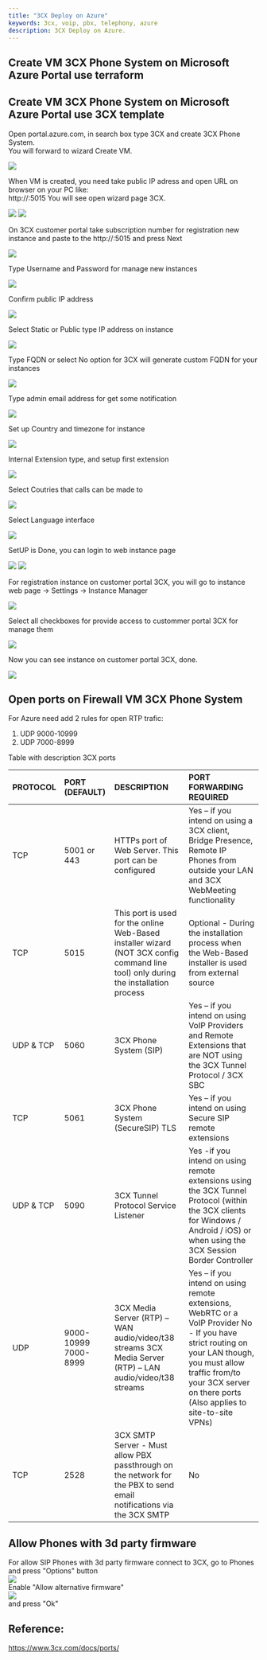 ```yaml
---
title: "3CX Deploy on Azure"
keywords: 3cx, voip, pbx, telephony, azure
description: 3CX Deploy on Azure.
---
```

## Create VM 3CX Phone System on Microsoft Azure Portal use terraform




## Create VM 3CX Phone System on Microsoft Azure Portal use 3CX template
Open portal.azure.com, in search box type 3CX and create 3CX Phone System.  
You will forward to wizard Create VM.

![](images/3CX_deploy_azure_01.png)

When VM is created, you need take public IP adress and open URL on browser on your PC like:   
http://<public IP VM>:5015
You will see open wizard page 3CX.

![](images/3CX_deploy_azure_02.png)
![](images/3CX_deploy_azure_03.png)

On 3CX customer portal take subscription number for registration new instance and paste to the http://<public IP VM>:5015 and press Next

![](images/3CX_deploy_azure_04.png)

Type Username and Password for manage new instances

![](images/3CX_deploy_azure_05.png)

Confirm public IP address

![](images/3CX_deploy_azure_06.png)

Select Static or Public type IP address on instance

![](images/3CX_deploy_azure_07.png)

Type FQDN or select No option for 3CX will generate custom FQDN for your instances

![](images/3CX_deploy_azure_08.png)

Type admin email address for get some notification

![](images/3CX_deploy_azure_09.png)

Set up Country and timezone for instance

![](images/3CX_deploy_azure_10.png)

Internal Extension type, and setup first extension

![](images/3CX_deploy_azure_11.png)

Select Coutries that calls can be made to

![](images/3CX_deploy_azure_12.png)

Select Language interface

![](images/3CX_deploy_azure_13.png)

SetUP is Done, you can login to web instance page

![](images/3CX_deploy_azure_14.png)
![](images/3CX_deploy_azure_15.png)

For registration instance on customer portal 3CX, you will go to instance web page -> Settings -> Instance Manager

![](images/3CX_deploy_azure_17.png)

Select all checkboxes for provide access to custommer portal 3CX for manage them

![](images/3CX_deploy_azure_18.png)

Now you can see instance on customer portal 3CX, done.

![](images/3CX_deploy_azure_16.png)

## Open ports on Firewall VM 3CX Phone System

For Azure need add 2 rules for open RTP trafic:
1. UDP 9000-10999
2. UDP 7000-8999

Table with description 3CX ports

| PROTOCOL     | PORT (DEFAULT) | DESCRIPTION  | PORT FORWARDING REQUIRED |
|:-------------|:---------------|:-------------|:-------------------------|  
| TCP          | 5001 or 443    | HTTPs port of Web Server. This port can be configured | Yes – if you intend on using a 3CX client, Bridge Presence, Remote IP Phones from outside your LAN and 3CX WebMeeting functionality |
| TCP          | 5015           | This port is used for the online Web-Based installer wizard (NOT 3CX config command line tool) only during the installation process | Optional - During the installation process when the Web-Based installer is used from external source |
| UDP & TCP    | 5060           | 3CX Phone System (SIP) | Yes – if you intend on using VoIP Providers and Remote Extensions that are NOT using the 3CX Tunnel Protocol / 3CX SBC |
| TCP          | 5061           | 3CX Phone System (SecureSIP) TLS | Yes – if you intend on using Secure SIP remote extensions |
| UDP & TCP    | 5090           | 3CX Tunnel Protocol Service Listener | Yes -if you intend on using remote extensions using the 3CX Tunnel Protocol (within the 3CX clients for Windows / Android / iOS) or when using the 3CX Session Border Controller |
| UDP          | 9000-10999 7000-8999 | 3CX Media Server (RTP) – WAN audio/video/t38 streams  3CX Media Server (RTP) – LAN audio/video/t38 streams | Yes – if you intend on using remote extensions, WebRTC or a VoIP Provider  No - If you have strict routing on your LAN though, you must allow traffic from/to your 3CX server on there ports (Also applies to site-to-site VPNs)
| TCP          | 2528           | 3CX SMTP Server - Must allow PBX passthrough on the network for the PBX to send email notifications via the 3CX SMTP | No

## Allow Phones with 3d party firmware
For allow SIP Phones with 3d party firmware connect to 3CX, go to Phones and press "Options" button     
![](images/3CX_deploy_azure_19.png)  
Enable "Allow alternative firmware"  
![](images/3CX_deploy_azure_20.png)  
and press "Ok"


## Reference:

https://www.3cx.com/docs/ports/  
